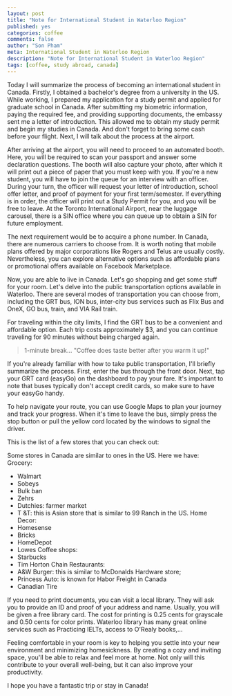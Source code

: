 ```yaml
---
layout: post
title: "Note for International Student in Waterloo Region"
published: yes
categories: coffee
comments: false
author: "Son Pham"
meta: International Student in Waterloo Region
description: "Note for International Student in Waterloo Region"
tags: [coffee, study abroad, canada]
---
```


Today I will summarize the process of becoming an international student in Canada. Firstly, I obtained a bachelor's degree from a university in the US. While working, I prepared my application for a study permit and applied for graduate school in Canada. After submitting my biometric information, paying the required fee, and providing supporting documents, the embassy sent me a letter of introduction. This allowed me to obtain my study permit and begin my studies in Canada. And don't forget to bring some cash before your flight. Next, I will talk about the process at the airport.

After arriving at the airport, you will need to proceed to an automated booth. Here, you will be required to scan your passport and answer some declaration questions. The booth will also capture your photo, after which it will print out a piece of paper that you must keep with you. If you're a new student, you will have to join the queue for an interview with an officer. During your turn, the officer will request your letter of introduction, school offer letter, and proof of payment for your first term/semester. If everything is in order, the officer will print out a Study Permit for you, and you will be free to leave. At the Toronto International Airport, near the luggage carousel, there is a SIN office where you can queue up to obtain a SIN for future employment.

The next requirement would be to acquire a phone number. In Canada, there are numerous carriers to choose from. It is worth noting that mobile plans offered by major corporations like Rogers and Telus are usually costly. Nevertheless, you can explore alternative options such as affordable plans or promotional offers available on Facebook Marketplace.

Now, you are able to live in Canada. Let's go shopping and get some stuff for your room. Let's delve into the public transportation options available in Waterloo. There are several modes of transportation you can choose from, including the GRT bus, ION bus, inter-city bus services such as Flix Bus and OneX, GO bus, train, and VIA Rail train.

For traveling within the city limits, I find the GRT bus to be a convenient and affordable option. Each trip costs approximately $3, and you can continue traveling for 90 minutes without being charged again. 

> 1-minute break… "Coffee does taste better after you warm it up!"

If you're already familiar with how to take public transportation, I'll briefly summarize the process. First, enter the bus through the front door. Next, tap your GRT card (easyGo) on the dashboard to pay your fare. It's important to note that buses typically don't accept credit cards, so make sure to have your easyGo handy.

To help navigate your route, you can use Google Maps to plan your journey and track your progress. When it's time to leave the bus, simply press the stop button or pull the yellow cord located by the windows to signal the driver.

This is the list of a few stores that you can check out:

Some stores in Canada are similar to ones in the US. Here we have:
Grocery:
- Walmart
- Sobeys
- Bulk ban
- Zehrs 
- Dutchies: farmer market
- T &T: this is Asian store that is similar to 99 Ranch in the US.
Home Decor:
- Homesense 
- Bricks
- HomeDepot
- Lowes
Coffee shops:
- Starbucks 
- Tim Horton
Chain Restaurants:
- A&W Burger: this is similar to McDonalds 
Hardware store;
- Princess Auto: is known for Habor Freight in Canada
- Canadian Tire

If you need to print documents, you can visit a local library. They will ask you to provide an ID and proof of your address and name. Usually, you will be given a free library card. The cost for printing is 0.25 cents for grayscale and 0.50 cents for color prints. Waterloo library has many great online services such as Practicing IELTs, access to O'Realy books,...

Feeling comfortable in your room is key to helping you settle into your new environment and minimizing homesickness. By creating a cozy and inviting space, you'll be able to relax and feel more at home. Not only will this contribute to your overall well-being, but it can also improve your productivity.

I hope you have a fantastic trip or stay in Canada!
